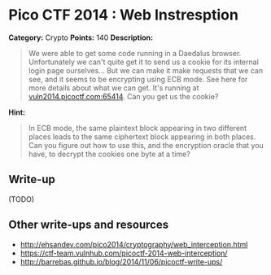 # Pico CTF 2014 : Web Instresption

**Category:** Crypto
**Points:** 140
**Description:**

>We were able to get some code running in a Daedalus browser. Unfortunately we can't quite get it to send us a cookie for its internal login page ourselves... But we can make it make requests that we can see, and it seems to be encrypting using ECB mode. See here for more details about what we can get. It's running at [vuln2014.picoctf.com:65414](http://vuln2014.picoctf.com:65414). Can you get us the cookie?

**Hint:**
>In ECB mode, the same plaintext block appearing in two different places leads to the same ciphertext block appearing in both places. Can you figure out how to use this, and the encryption oracle that you have, to decrypt the cookies one byte at a time?

## Write-up

(TODO)

## Other write-ups and resources

* <http://ehsandev.com/pico2014/cryptography/web_interception.html>
* <https://ctf-team.vulnhub.com/picoctf-2014-web-interception/>
* <http://barrebas.github.io/blog/2014/11/06/picoctf-write-ups/>
